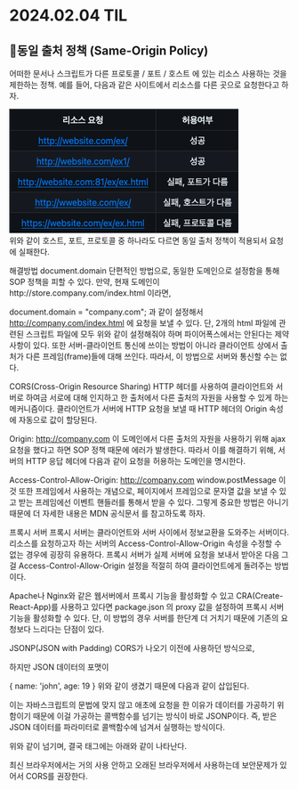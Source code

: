 # 2024.02.04 TIL

## 🚨동일 출처 정책 (Same-Origin Policy)

어떠한 문서나 스크립트가 다른 프로토콜 / 포트 / 호스트 에 있는 리소스 사용하는 것을 제한하는 정책. 예를 들어, 다음과 같은 사이트에서 리소스를 다른 곳으로 요청한다고 하자.

![Alt text](./img/image3.png)<br>
위와 같이 호스트, 포트, 프로토콜 중 하나라도 다르면 동일 출처 정책이 적용되서 요청에 실패한다.

해결방법
document.domain
단편적인 방법으로, 동일한 도메인으로 설정함을 통해 SOP 정책을 피할 수 있다. 만약, 현재 도메인이http://store.company.com/index.html 이라면,

document.domain = "company.com";
과 같이 설정해서 http://company.com/index.html 에 요청을 보낼 수 있다. 단, 2개의 html 파일에 관련된 스크립트 파일에 모두 위와 같이 설정해줘야 하며 파이어폭스에서는 안된다는 제약사항이 있다. 또한 서버-클라이언트 통신에 쓰이는 방법이 아니라 클라이언트 상에서 출처가 다른 프레임(frame)들에 대해 쓰인다. 따라서, 이 방법으로 서버와 통신할 수는 없다.

CORS(Cross-Origin Resource Sharing)
HTTP 헤더를 사용하여 클라이언트와 서버로 하여금 서로에 대해 인지하고 한 출처에서 다른 출처의 자원을 사용할 수 있게 하는 메커니즘이다. 클라이언트가 서버에 HTTP 요청을 보낼 때 HTTP 헤더의 Origin 속성에 자동으로 값이 할당된다.

Origin: http://company.com
이 도메인에서 다른 출처의 자원을 사용하기 위해 ajax 요청을 했다고 하면 SOP 정책 때문에 에러가 발생한다. 따라서 이를 해결하기 위해, 서버의 HTTP 응답 헤더에 다음과 같이 요청을 허용하는 도메인을 명시한다.

Access-Control-Allow-Origin: http://company.com
window.postMessage
이것 또한 프레임에서 사용하는 개념으로, 페이지에서 프레임으로 문자열 값을 보낼 수 있고 받는 프레임에선 이벤트 핸들러를 통해서 받을 수 있다. 그렇게 중요한 방법은 아니기 때문에 더 자세한 내용은 MDN 공식문서 를 참고하도록 하자.

프록시 서버
프록시 서버는 클라이언트와 서버 사이에서 정보교환을 도와주는 서버이다. 리소스를 요청하고자 하는 서버의 Access-Control-Allow-Origin 속성을 수정할 수 없는 경우에 굉장히 유용하다. 프록시 서버가 실제 서버에 요청을 보내서 받아온 다음 그걸 Access-Control-Allow-Origin 설정을 적절히 하여 클라이언트에게 돌려주는 방법이다.

Apache나 Nginx와 같은 웹서버에서 프록시 기능을 활성화할 수 있고 CRA(Create-React-App)를 사용하고 있다면 package.json 의 proxy 값을 설정하여 프록시 서버 기능을 활성화할 수 있다. 단, 이 방법의 경우 서버를 한단계 더 거치기 때문에 기존의 요청보다 느리다는 단점이 있다.

JSONP(JSON with Padding)
CORS가 나오기 이전에 사용하던 방식으로, <script> 태그를 사용하면 SOP 정책을 피할 수 있기 때문에 JSON 데이터를 받아올 때 태그를 사용해서 받아올 수 있다.

<script src="http://company.com/example.json"></script>

하지만 JSON 데이터의 포맷이

{
name: 'john',
age: 19
}
위와 같이 생겼기 때문에 다음과 같이 삽입된다.

<script>
  { name: 'john', age: 19 }
</script>

이는 자바스크립트의 문법에 맞지 않고 애초에 요청을 한 이유가 데이터를 가공하기 위함이기 때문에 이걸 가공하는 콜백함수를 넘기는 방식이 바로 JSONP이다. 즉, 받은 JSON 데이터를 파라미터로 콜백함수에 넘겨서 실행하는 방식이다.

<script src="http://company.com/example.json?callback=callbackFunction"></script>

위와 같이 넘기며, 결국 태그에는 아래와 같이 나타난다.

<script>callbackFunction(데이터)</script>

최신 브라우저에서는 거의 사용 안하고 오래된 브라우저에서 사용하는데 보안문제가 있어서 CORS를 권장한다.
